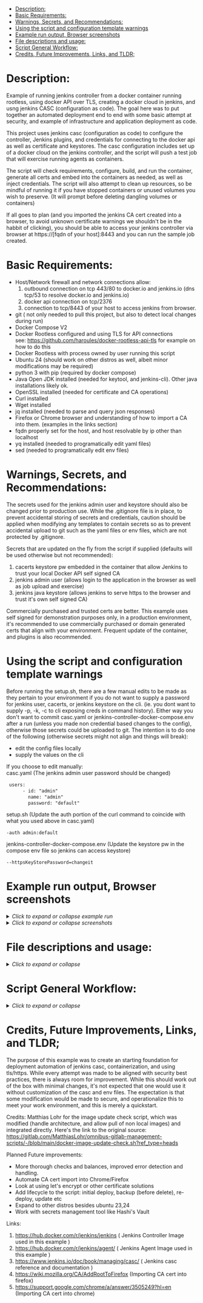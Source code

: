 <!-- TOC -->

- [Description:](#description)
- [Basic Requirements:](#basic-requirements)
- [Warnings, Secrets, and Recommendations:](#warnings-secrets-and-recommendations)
- [Using the script and configuration template warnings](#using-the-script-and-configuration-template-warnings)
- [Example run output, Browser screenshots](#example-run-output-browser-screenshots)
- [File descriptions and usage:](#file-descriptions-and-usage)
- [Script General Workflow:](#script-general-workflow)
- [Credits, Future Improvements, Links, and TLDR;](#credits-future-improvements-links-and-tldr)

<!-- /TOC -->

# Description:
Example of running jenkins controller from a docker container running rootless, using docker API over TLS, creating a docker cloud in jenkins, and usng jenkins CASC (configuration as code). The goal here was to put together an automated deployment end to end with some basic attempt at security, and example of infrastructure and application deployment as code.

This project uses jenkins casc (configuration as code) to configure the controller, Jenkins plugins, and credentials for connecting to the docker api as well as certificate and keystores. The casc configuration includes set up of a docker cloud on the jenkins controller, and the script will push a test job that will exercise running agents as containers.

The script will check requirements, configure, build, and run the container, generate all certs and embed into the containers as needed, as well as inject credentials.  The script will also attempt to clean up resources, so be mindful of running it if you have stopped containers or unused volumes you wish to preserve.  (It will prompt before deleting dangling volumes or containers)

If all goes to plan (and you imported the jenkins CA cert created into a browser, to avoid unknown certificate warnings we shouldn't be in the habbit of clicking), you should be able to access your jenkins controller via browser at https://[fqdn of your host]:8443 and you can run the sample job created.

# Basic Requirements:
- Host/Network firewall and network connections allow:
   1. outbound connection on tcp 443/80 to docker.io and jenkins.io (dns tcp/53 to resolve docker.io and jenkins.io)
   2. docker api connection on tcp/2376 
   3. connection to tcp/8443 of your host to access jenkins from browser.
- git ( not only needed to pull this project, but also to detect local changes during run)
- Docker Compose V2
- Docker Rootless configured and using TLS for API connections  
  see: https://github.com/haroules/docker-rootless-api-tls for example on how to do this
- Docker Rootless with process owned by user running this script
- Ubuntu 24 (should work on other distros as well, albeit minor modifications may be required)
- python 3 with pip (required by docker compose)
- Java Open JDK installed (needed for keytool, and jenkins-cli). Other java installations likely ok.
- OpenSSL installed (needed for certificate and CA operations)
- Curl installed
- Wget installed
- jq installed (needed to parse and query json responses)
- Firefox or Chrome browser and understanding of how to import a CA into them. (examples in the links section)
- fqdn properly set for the host, and host resolvable by ip other than localhost
- yq installed (needed to programatically edit yaml files) 
- sed (needed to programatically edit env files)

# Warnings, Secrets, and Recommendations:
The secrets used for the jenkins admin user and keystore should also be changed prior to production use.
While the .gitignore file is in place, to prevent accidental storing of secrets and credentials, caution should be applied when modifying any templates to contain secrets so as to prevent accidental upload to git such as the yaml files or env files, which are not protected by .gitignore.

Secrets that are updated on the fly from the script if supplied (defaults will be used otherwise but not recommended):
1. cacerts keystore pw embedded in the container that allow Jenkins to trust your local Docker API self signed CA
2. jenkins admin user (allows login to the application in the browser as well as job upload and exercise)
3. jenkins java keystore (allows jenkins to serve https to the browser and trust it's own self signed CA)

Commercially purchased and trusted certs are better. This example uses self signed for demonstration purposes only, in a production environment, it's recommended to use commercially purchased or domain generated certs that align with your environment. Frequent update of the container, and plugins is also recommended.

# Using the script and configuration template warnings
Before running the setup.sh, there are a few manual edits to be made as they pertain to your environment if you do not want to supply a password for jenkins user, cacerts, or jenkins keystore on the cli. (ie. you dont want to supply -p, -k, -c to cli exposing creds in command history).  Either way you don't want to commit casc.yaml or jenkins-controller-docker-compose.env after a run (unless you made non credential based changes to the config), otherwise those secrets could be uploaded to git. 
The intention is to do one of the following (otherwise secrets might not align and things will break):
- edit the config files locally
- supply the values on the cli

If you choose to edit manually:  
casc.yaml (The jenkins admin user password should be changed)
```
 users:
      - id: "admin"
        name: "admin"
        password: "default"
```
setup.sh  (Update the auth portion of the curl command to coincide with what you used above in casc.yaml)
```
-auth admin:default
```
jenkins-controller-docker-compose.env (Update the keystore pw in the compose env file so jenkins can access keystore)
```
--httpsKeyStorePassword=changeit
```
# Example run output, Browser screenshots

<details>
<summary><i>Click to expand or collapse example run</i></summary>

##  Example run output:
```
name@host1:~/github/jenkins-docker-cloud-tls$ ./setup.sh -e
Option -e selected, will execute rather than dry-run!
Required binaries appear to be installed
Docker rootless and containerd appears functional.
Docker access via API appears functional.
certificate docker_api_root_ca.pem appears valid
'jenkinsrootfs/opt/java/openjdk/lib/security/cacerts' -> 'cacerts'
Certificate was added to keystore
Generate cacerts for controller completed.
certificate server-cert.pem appears valid
Generating 4,096 bit RSA key pair and self-signed certificate (SHA384withRSA) with a validity of 365 days
	for: CN=jenkins, OU=host1, O=example.com, C=US
Importing keystore jenkins.p12 to jenkins_keystore.jks...
Entry for alias 1 successfully imported.
Import command completed:  1 entries successfully imported, 0 entries failed or cancelled
Certificate was added to keystore
Generation of jenkins server CA, certs, and kestore completed.
Autofill of jenkins casc credentials and configuration successful.
[+] Building 10.6s (12/12) FINISHED                                                                              docker:rootless
 => [jenkins_controller internal] load build definition from JenkinsDockerfile                                              0.0s
 => => transferring dockerfile: 889B                                                                                        0.0s
 => WARN: LegacyKeyValueFormat: "ENV key=value" should be used instead of legacy "ENV key value" format (line 9)            0.0s
 => WARN: LegacyKeyValueFormat: "ENV key=value" should be used instead of legacy "ENV key value" format (line 15)           0.0s
 => [jenkins_controller internal] load metadata for docker.io/jenkins/jenkins:lts-jdk17                                     0.0s
 => [jenkins_controller internal] load .dockerignore                                                                        0.0s
 => => transferring context: 2B                                                                                             0.0s
 => CACHED [jenkins_controller 1/1] FROM docker.io/jenkins/jenkins:lts-jdk17                                                0.0s
 => [jenkins_controller internal] load build context                                                                        0.0s
 => => transferring context: 203.31kB                                                                                       0.0s
 => [jenkins_controller 2/6] COPY jenkins_keystore.jks /var/jenkins_home/jenkins_keystore.jks                               0.0s
 => [jenkins_controller 3/6] COPY cacerts /opt/java/openjdk/lib/security/cacerts                                            0.0s
 => [jenkins_controller 4/6] COPY --chown=jenkins:jenkins ./plugins.txt /usr/share/jenkins/plugins.txt                      0.1s
 => [jenkins_controller 5/6] RUN jenkins-plugin-cli -f /usr/share/jenkins/plugins.txt                                       9.9s
 => [jenkins_controller 6/6] COPY casc.yaml /var/jenkins_home/casc.yaml                                                     0.1s
 => [jenkins_controller] exporting to image                                                                                 0.4s
 => => exporting layers                                                                                                     0.4s
 => => writing image sha256:f05fbf562beff2cff67a0f1569357cf515891621b6590c921602bc79f759adc5                                0.0s
 => => naming to docker.io/jenkins/controller-casc                                                                          0.0s
 => [jenkins_controller] resolving provenance for metadata file                                                             0.0s
[+] Running 3/3
 ✔ Network jenkins-docker-cloud-tls_jenkins  Created                                                                        0.1s 
 ✔ Volume "jenkins-home-1"                   Created                                                                        0.0s 
 ✔ Container jenkins-controller-1            Started                                                                        0.3s 
.........
Jenkins controller container built and compose successful.
Retrieval of jenkins cli jar and upload of sample job successful.
```
</details>

<details>
<summary><i>Click to expand or collapse screenshots</i></summary>

## Browser screenshots:
![SuccessfulRun](screenshots/SuccessfulRun.png)
![JobDetails](screenshots/JobDetails.png)
![DockerCloudStats](screenshots/DockerCloudStats.png)

</details>

# File descriptions and usage:
<details>
<summary><i>Click to expand or collapse</i></summary>

| filename | description |
| ---------| ----------- |
| casc.yaml | jenkins casc configuration |       
| DockerfileGetcacerts | dockerfile used to get cacerts from exploded filesystem |
| jenkins-controller-docker-compose.env | env vars passed to docker compose |
| jenkins-controller-docker-compose.yaml | docker compose file for controller, volumes, network |
| JenkinsDockerfile | dockerfile used to build customized controller |
| plugins.txt | text listing of plugins and version used to preconfigure jenkins controller |
| setup.sh | bash script to perform basic checks, create CAs, certs, and keystores, and stand up containers |
| TestAgent.xml | sample job uploaded to exercise agent container |
</details>

# Script General Workflow:
<details>
<summary><i>Click to expand or collapse</i></summary>

While the shell script is commented, below is an overview of what it does.  

1. Basic check that binary pre-reqs at least exist (not an exhaustive check that they run, or installed properly)

2. Rudimentary check that docker is running rootless, and accessible via API using tls authenticaiton

3. Reasonable attempt to clean up from previous runs, such as deleting intermediate files and resetting the sandbox to clean. Check for newer versions of the controller and agent containers and pull them if they exist.

4. Pull a copy of the cacerts from the latest controller image, and inject our Docker API tls certs into the cacerts file so jenkins can communicate with docker via API.  This requires exploding the image to a filesystem, copying out the cacerts file, and deleting the intermediate exploded filesystem. Update cacerts pw from default.

5. Generate a CA, and self signed certs for jenkins controller to be able to be accessed by the browser using tls/https. It injects these into a keystore for consumption by Jenkins. The CA for jenkins will need to be manually imported into your browser to prevent untrusted certificate errors while accessing the application in the browser. Update keystore pw where described in other sections.

6.  Build the container from Dockerfile which will use the certs created in previous steps, install plugins necessary from a list, mount volumes, and configure the controller using Jenkins CASC to create an initial user, some basic creds, and minimal server configuration, and avoid using the install wizard.
The minimal jenkins configuration includes creating a credential to talk to docker via API, as well as setting up the docker cloud, and an agent configuration run from a separate container on the local docker cloud. Docker compose will then be called to stand up the container, volume, and network. Lastly there is a basic attempt at verifying the container is running, and that the jenkins application is up and responding.

7. We'll pull the latest jenkins-cli jar from the running application, and use it to upload a sample job. To run the job, log into the application via browser, which, when run, will dynamically spin a container running in docker as an agent and run a simple echo command, run in the agent container. At conclusion of the job, the agent container is stopped automatically by the controller.
</details>

# Credits, Future Improvements, Links, and TLDR;

The purpose of this example was to create an starting foundation for deployment automation of jenkins casc, containerization, and using tls/https.  While every attempt was made to be aligned with security best practices, there is always room for improvement. While this should work out of the box with minimal changes, it's not expected that one would use it without customization of the casc and env files. The expectation is that some modification would be made to secure, and operationalize this to meet your work environment, and this is merely a quickstart. 

Credits:
Matthias Lohr for the image update check script, which was modified (handle architecture, and allow pull of non local images) and integrated directly. Here's the link to the original source:
https://gitlab.com/MatthiasLohr/omnibus-gitlab-management-scripts/-/blob/main/docker-image-update-check.sh?ref_type=heads

Planned Future improvements:
- More thorough checks and balances, improved error detection and handling.
- Automate CA cert import into Chrome/Firefox
- Look at using let's encrypt or other certificate solutions
- Add lifecycle to the script: initial deploy, backup (before delete), re-deploy, update etc
- Expand to other distros besides ubuntu 23,24
- Work with secrets management tool like Hashi's Vault

Links:
1. https://hub.docker.com/r/jenkins/jenkins  ( Jenkins Controller Image used in this example )
2. https://hub.docker.com/r/jenkins/agent/   ( Jenkins Agent Image used in this example )
3. https://www.jenkins.io/doc/book/managing/casc/  ( Jenkins casc reference and documentation )
4. https://wiki.mozilla.org/CA/AddRootToFirefox   (Importing CA cert into firefox)
5. https://support.google.com/chrome/a/answer/3505249?hl=en  (Importing CA cert into chrome)
